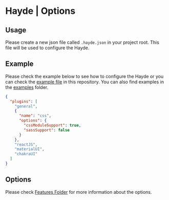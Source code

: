 # Hayde | Options

## Usage

Please create a new json file called `.hayde.json` in your project root. This file will be used to configure the Hayde.

## Example

Please check the example below to see how to configure the Hayde or you can check the [example file](../.hayde.json) in this repository. You can also find examples in the [examples](../examples) folder.

```json
{
  "plugins": [
    "general",
    {
      "name": "css",
      "options": {
        "cssModuleSupport": true,
        "sassSupport": false
      }
    },
    "reactJS",
    "materialUI",
    "chakraUI"
  ]
}

```

## Options

Please check [Features Folder](../src/features/) for more information about the options.
